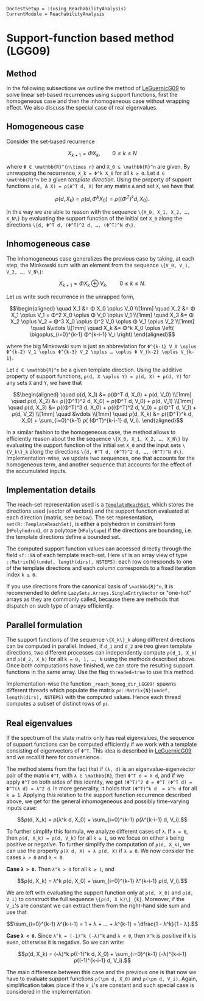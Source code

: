 ```@meta
DocTestSetup = :(using ReachabilityAnalysis)
CurrentModule = ReachabilityAnalysis
```

# Support-function based method (LGG09)

## Method

In the following subsections we outline the method of [LeGuernicG09](@citet) to solve
linear set-based recurrences using support functions, first the homogeneous case
and then the inhomogeneous case without wrapping effect.
We also discuss the special case of real eigenvalues.

## Homogeneous case

Consider the set-based recurrence

```math
X_{k+1} = Φ X_k,\qquad 0 ≤ k ≤ N
```
where ``Φ ∈ \mathbb{R}^{n\times n}`` and ``X_0 ⊆ \mathbb{R}^n`` are given.
By unrwapping the recurrence, ``X_k = Φ^k X_0`` for all ``k ≥ 0``. Let ``d ∈ \mathbb{R}^n`` be a given
*template direction*. Using the property of support functions ``ρ(d, A X) = ρ(A^T d, X)``
for any matrix ``A`` and set ``X``, we have that

```math
ρ(d, X_k) = ρ(d, Φ^k X_0) = ρ((Φ^T)^k d, X_0).
```
In this way we are able to reason with the sequence ``\{X_0, X_1, X_2, …, X_N\}``
by evaluating the support function of the initial set ``X_0`` along the directions
``\{d, Φ^T d, (Φ^T)^2 d, …, (Φ^T)^N d\}``.


## Inhomogeneous case

The inhomogeneous case generalizes the previous case by taking, at each step,
the Minkowski sum with an element from the sequence ``\{V_0, V_1, V_2, …, V_N\}``:

```math
X_{k+1} = Φ X_k \oplus V_k,\qquad 0 ≤ k ≤ N.
```
Let us write such recurrence in the unrapped form,

```math
\begin{aligned}
\quad X_1 &= Φ X_0 \oplus V_0 \\[1mm]
\quad X_2 &= Φ X_1 \oplus V_1 = Φ^2 X_0 \oplus Φ V_0 \oplus V_1 \\[1mm]
\quad X_3 &= Φ X_2 \oplus V_2 = Φ^3 X_0 \oplus Φ^2 V_0 \oplus Φ V_1  \oplus V_2 \\[1mm]
\quad &\vdots \\[1mm]
\quad X_k &= Φ^k X_0 \oplus \left( \bigoplus_{i=0}^{k-1} Φ^{k-i-1} V_i \right)
\end{aligned}
```
where the big Minkowski sum is just an abbreviation for
``Φ^{k-1} V_0 \oplus Φ^{k-2} V_1 \oplus Φ^{k-3} V_2 \oplus … \oplus Φ V_{k-2} \oplus V_{k-1}``.

Let ``d ∈ \mathbb{R}^n`` be a given template direction. Using the additive property of
support functions, ``ρ(d, X \oplus Y) = ρ(d, X) + ρ(d, Y)`` for any sets ``X`` and ``Y``,
we have that

```math
\begin{aligned}
\quad ρ(d, X_1) &= ρ(Φ^T d, X_0) + ρ(d, V_0) \\[1mm]
\quad ρ(d, X_2) &= ρ((Φ^T)^2 d, X_0) + ρ(Φ^T d, V_0) + ρ(d, V_1) \\[1mm]
\quad ρ(d, X_3) &= ρ((Φ^T)^3 d, X_0) + ρ((Φ^T)^2 d, V_0) + ρ(Φ^T d, V_1) + ρ(d, V_2) \\[1mm]
\quad &\vdots \\[1mm]
\quad ρ(d, X_k) &= ρ((Φ^T)^k d, X_0) + \sum_{i=0}^{k-1} ρ( (Φ^T)^{k-i-1} d,  V_i).
\end{aligned}
```
In a similar fashion to the homogeneous case, the method allows to efficiently reason
about the the sequence ``\{X_0, X_1, X_2, …, X_N\}`` by evaluating the support
function of the initial set ``X_0`` and the input sets ``\{V_k\}_k`` along the directions
``\{d, Φ^T d, (Φ^T)^2 d, …, (Φ^T)^N d\}``. Implementation-wise, we update
two sequences, one that accounts for the homogeneous term, and another
sequence that accounts for the effect of the accumulated inputs.

## Implementation details

The reach-set representation used is a [`TemplateReachSet`](@ref), which stores the
directions used (vector of vectors) and the support function evaluated at each direction
(matrix, see below). The set representation, `set(R::TemplateReachSet)`, is either a polyhedron in constraint form
(`HPolyhedron`), or a polytope (`HPolytope`) if the directions are bounding, i.e.
the template directions define a bounded set.

The computed support function values can accessed directly through the field
`sf::SN` of each template reach-set. Here `sf` is an array view of type `::Matrix{N}(undef, length(dirs), NSTEPS)`:
each row corresponds to one of the template directions and each column corresponds to a fixed iteration index ``k ≥ 0``.

If you use directions from the canonical basis of ``\mathbb{R}^n``, it is recommended to define `LazySets.Arrays.SingleEntryVector`
or "one-hot" arrays as they are commonly called, because there are methods that dispatch on such type of arrays efficiently.

## Parallel formulation

The support functions of the sequence ``\{X_k\}_k`` along different directions can be
computed in parallel. Indeed, if ``d_1`` and ``d_2`` are two given template directions, two different processes
can independently compute ``ρ(d_1, X_k)`` and ``ρ(d_2, X_k)`` for all ``k = 0, 1, …, N``
using the methods described above. Once both computations have finished, we can store
the resulting support functions in the same array. Use the flag `threaded=true` to
use this method.

Implementation-wise the function `_reach_homog_dir_LGG09!` spawns different threads
which populate the matrix `ρℓ::Matrix{N}(undef, length(dirs), NSTEPS)` with the computed
values. Hence each thread computes a subset of distinct rows of `ρℓ`.

## Real eigenvalues

If the spectrum of the state matrix only has real eigenvalues, the sequence of
support functions can be computed efficiently if we work with a template
consisting of eigenvectors of ``Φ^T``. This idea is described in [LeGuernicG09](@citet)
and we recall it here for convenience.

The method stems from the fact that if ``(λ, d)`` is an eigenvalue-eigenvector
pair of the matrix ``Φ^T``, with ``λ ∈ \mathbb{R}``, then
``Φ^T d = λ d``, and if we apply ``Φ^T`` on both sides of this identity, we get
``(Φ^T)^2 d = Φ^T (Φ^T d) = Φ^T(λ d) = λ^2 d``.
In more generality, it holds that ``(Φ^T)^k d  = λ^k d`` for all ``k ≥ 1``.
Applying this relation to the support function recurrence described above, we get
for the general inhomogeneous and possibly time-varying inputs case:

```math
ρ(d, X_k) = ρ(λ^k d, X_0) + \sum_{i=0}^{k-1} ρ(λ^{k-i-1} d, V_i).
```
To further simplify this formula, we analyze different cases of ``λ``.
If ``λ = 0``, then ``ρ(d, X_k) = ρ(d, V_k)`` for all ``k ≥ 1``, so we focus
on either ``λ`` being positive or negative. To further simplify the computation
of ``ρ(d, X_k)``, we can use the property ``ρ(λ d, X) = λ ρ(d, X)``
if ``λ ≥ 0``. We now consider the cases ``λ > 0`` and ``λ < 0``.

**Case ``λ > 0``.** Then ``λ^k > 0`` for all ``k ≥ 1``,
and

```math
ρ(d, X_k) = λ^k ρ(d, X_0) +  \sum_{i=0}^{k-1} λ^{k-i-1} ρ(d, V_i).
```
We are left with evaluating the support function only at ``ρ(d, X_0)``  and ``ρ(d, V_i)``
to construct the full sequence ``\{ρ(d, X_k)\}_{k}``. Moreover, if the ``V_i``'s are constant
we can extract them from the right-hand side sum and use that
```math
\sum_{i=0}^{k-1} λ^{k-i-1} = 1 + λ + … + λ^{k-1} = \dfrac{1 - λ^k}{1 - λ}.
```

**Case ``λ < 0``.** Since ``λ^k = (-1)^k (-λ)^k`` and ``λ < 0``, then
``λ^k`` is positive if ``k`` is even, otherwise it is negative. So we can write:

```math
ρ(d, X_k) = (-λ)^k ρ((-1)^k d, X_0) + \sum_{i=0}^{k-1} (-λ)^{k-i-1} ρ((-1)^{k-i-1} d, V_i).
```
The main difference between this case and the previous one is that now we have to evaluate
support functions ``ρ(\pm d, X_0)`` and ``ρ(\pm d, V_i)``. Again, simplification takes place
if the ``V_i``'s are constant and such special case is considered in the implementation.
